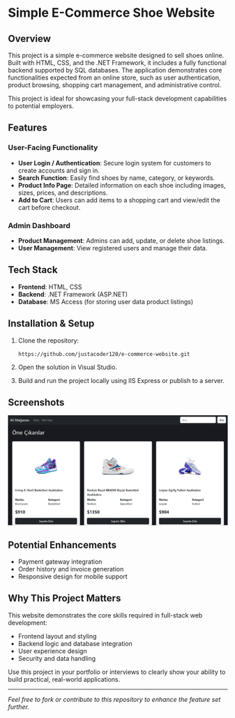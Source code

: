 # Simple E-Commerce Shoe Website

## Overview

This project is a simple e-commerce website designed to sell shoes online. Built with HTML, CSS, and the .NET Framework, it includes a fully functional backend supported by SQL databases. The application demonstrates core functionalities expected from an online store, such as user authentication, product browsing, shopping cart management, and administrative control.

This project is ideal for showcasing your full-stack development capabilities to potential employers.

## Features

### User-Facing Functionality

* **User Login / Authentication**: Secure login system for customers to create accounts and sign in.
* **Search Function**: Easily find shoes by name, category, or keywords.
* **Product Info Page**: Detailed information on each shoe including images, sizes, prices, and descriptions.
* **Add to Cart**: Users can add items to a shopping cart and view/edit the cart before checkout.

### Admin Dashboard

* **Product Management**: Admins can add, update, or delete shoe listings.
* **User Management**: View registered users and manage their data.

## Tech Stack

* **Frontend**: HTML, CSS
* **Backend**: .NET Framework (ASP.NET)
* **Database**: MS Access (for storing user data product listings)

## Installation & Setup

1. Clone the repository:

   ```
   https://github.com/justacoder120/e-commerce-website.git
   ```
2. Open the solution in Visual Studio.
3. Build and run the project locally using IIS Express or publish to a server.

## Screenshots

![Alt text](/screenshots/home_page.png?raw=true "Home Page")

## Potential Enhancements

* Payment gateway integration
* Order history and invoice generation
* Responsive design for mobile support

## Why This Project Matters

This website demonstrates the core skills required in full-stack web development:

* Frontend layout and styling
* Backend logic and database integration
* User experience design
* Security and data handling

Use this project in your portfolio or interviews to clearly show your ability to build practical, real-world applications.

---

*Feel free to fork or contribute to this repository to enhance the feature set further.*
